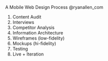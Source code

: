A Mobile Web Design Process
@ryanallen_com

1. Content Audit
2. Interviews
3. Competitor Analysis
4. Information Architecture
5. Wireframes (low-fidelity)
6. Mockups (hi-fidelity)
7. Testing
8. Live + Iteration